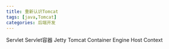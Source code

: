 ```yaml
---
title: 重新认识Tomcat
tags: [java,Tomcat]
categories: 后端开发
---
```



<!-- more -->

Servlet
Servlet容器 Jetty Tomcat
Container Engine Host Context